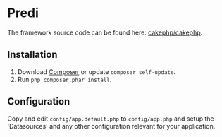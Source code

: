 # Predi

The framework source code can be found here: [cakephp/cakephp](https://github.com/cakephp/cakephp).

## Installation

1. Download [Composer](http://getcomposer.org/doc/00-intro.md) or update `composer self-update`.
2. Run `php composer.phar install`.


## Configuration

Copy and edit `config/app.default.php` to `config/app.php` and setup the 'Datasources' and any other
configuration relevant for your application.
